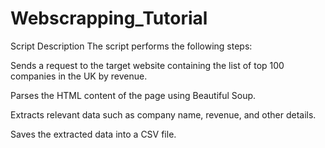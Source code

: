 # Webscrapping_Tutorial
Script Description
The script performs the following steps:

Sends a request to the target website containing the list of top 100 companies in the UK by revenue.

Parses the HTML content of the page using Beautiful Soup.

Extracts relevant data such as company name, revenue, and other details.

Saves the extracted data into a CSV file.
